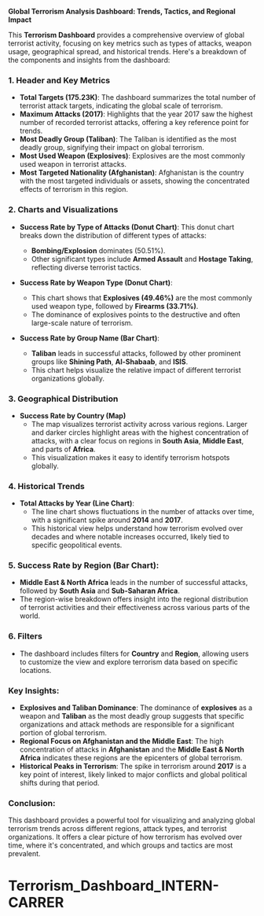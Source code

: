 **Global Terrorism Analysis Dashboard: Trends, Tactics, and Regional Impact**

This **Terrorism Dashboard** provides a comprehensive overview of global terrorist activity, focusing on key metrics such as types of attacks, weapon usage, geographical spread, and historical trends. Here's a breakdown of the components and insights from the dashboard:

### 1. **Header and Key Metrics**
- **Total Targets (175.23K)**: The dashboard summarizes the total number of terrorist attack targets, indicating the global scale of terrorism.
- **Maximum Attacks (2017)**: Highlights that the year 2017 saw the highest number of recorded terrorist attacks, offering a key reference point for trends.
- **Most Deadly Group (Taliban)**: The Taliban is identified as the most deadly group, signifying their impact on global terrorism.
- **Most Used Weapon (Explosives)**: Explosives are the most commonly used weapon in terrorist attacks.
- **Most Targeted Nationality (Afghanistan)**: Afghanistan is the country with the most targeted individuals or assets, showing the concentrated effects of terrorism in this region.

### 2. **Charts and Visualizations**
- **Success Rate by Type of Attacks (Donut Chart)**:
  This donut chart breaks down the distribution of different types of attacks:
  - **Bombing/Explosion** dominates (50.51%).
  - Other significant types include **Armed Assault** and **Hostage Taking**, reflecting diverse terrorist tactics.
  
- **Success Rate by Weapon Type (Donut Chart)**:
  - This chart shows that **Explosives (49.46%)** are the most commonly used weapon type, followed by **Firearms (33.71%)**.
  - The dominance of explosives points to the destructive and often large-scale nature of terrorism.

- **Success Rate by Group Name (Bar Chart)**:
  - **Taliban** leads in successful attacks, followed by other prominent groups like **Shining Path**, **Al-Shabaab**, and **ISIS**.
  - This chart helps visualize the relative impact of different terrorist organizations globally.

### 3. **Geographical Distribution**
- **Success Rate by Country (Map)**
  - The map visualizes terrorist activity across various regions. Larger and darker circles highlight areas with the highest concentration of attacks, with a clear focus on regions in **South Asia**, **Middle East**, and parts of **Africa**.
  - This visualization makes it easy to identify terrorism hotspots globally.

### 4. **Historical Trends**
- **Total Attacks by Year (Line Chart)**:
  - The line chart shows fluctuations in the number of attacks over time, with a significant spike around **2014** and **2017**.
  - This historical view helps understand how terrorism evolved over decades and where notable increases occurred, likely tied to specific geopolitical events.

### 5. **Success Rate by Region (Bar Chart)**:
  - **Middle East & North Africa** leads in the number of successful attacks, followed by **South Asia** and **Sub-Saharan Africa**.
  - The region-wise breakdown offers insight into the regional distribution of terrorist activities and their effectiveness across various parts of the world.

### 6. **Filters**
  - The dashboard includes filters for **Country** and **Region**, allowing users to customize the view and explore terrorism data based on specific locations.

### Key Insights:
- **Explosives and Taliban Dominance**: The dominance of **explosives** as a weapon and **Taliban** as the most deadly group suggests that specific organizations and attack methods are responsible for a significant portion of global terrorism.
- **Regional Focus on Afghanistan and the Middle East**: The high concentration of attacks in **Afghanistan** and the **Middle East & North Africa** indicates these regions are the epicenters of global terrorism.
- **Historical Peaks in Terrorism**: The spike in terrorism around **2017** is a key point of interest, likely linked to major conflicts and global political shifts during that period.

### Conclusion:
This dashboard provides a powerful tool for visualizing and analyzing global terrorism trends across different regions, attack types, and terrorist organizations. It offers a clear picture of how terrorism has evolved over time, where it's concentrated, and which groups and tactics are most prevalent.
# Terrorism_Dashboard_INTERN-CARRER
